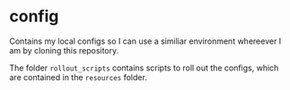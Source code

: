 # config
Contains my local configs so I can use a similiar environment whereever I am by cloning this repository.

The folder `rollout_scripts` contains scripts to roll out the configs, which are contained in the `resources` folder.

